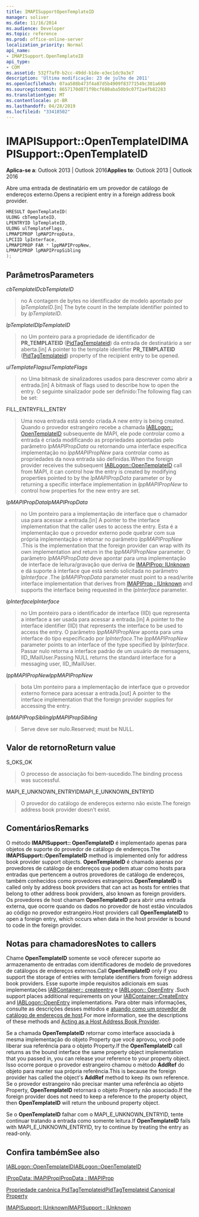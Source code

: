 ```yaml
---
title: IMAPISupportOpenTemplateID
manager: soliver
ms.date: 11/16/2014
ms.audience: Developer
ms.topic: reference
ms.prod: office-online-server
localization_priority: Normal
api_name:
- IMAPISupport.OpenTemplateID
api_type:
- COM
ms.assetid: 532f7af0-b2cc-49dd-b1de-e3ec1dc9a3e7
description: 'Última modificação: 23 de julho de 2011'
ms.openlocfilehash: 07aa508b473f4a87d5b4909f83771549c301a600
ms.sourcegitcommit: 8657170d071f9bcf680aba50b9c07f2a4fb82283
ms.translationtype: MT
ms.contentlocale: pt-BR
ms.lasthandoff: 04/28/2019
ms.locfileid: "33418502"
---
```

# <a name="imapisupportopentemplateid"></a><span data-ttu-id="d3044-103">IMAPISupport::OpenTemplateID</span><span class="sxs-lookup"><span data-stu-id="d3044-103">IMAPISupport::OpenTemplateID</span></span>

  
  
<span data-ttu-id="d3044-104">**Aplica-se a**: Outlook 2013 | Outlook 2016</span><span class="sxs-lookup"><span data-stu-id="d3044-104">**Applies to**: Outlook 2013 | Outlook 2016</span></span> 
  
<span data-ttu-id="d3044-105">Abre uma entrada de destinatário em um provedor de catálogo de endereços externo.</span><span class="sxs-lookup"><span data-stu-id="d3044-105">Opens a recipient entry in a foreign address book provider.</span></span>
  
```cpp
HRESULT OpenTemplateID(
ULONG cbTemplateID,
LPENTRYID lpTemplateID,
ULONG ulTemplateFlags,
LPMAPIPROP lpMAPIPropData,
LPCIID lpInterface,
LPMAPIPROP FAR * lppMAPIPropNew,
LPMAPIPROP lpMAPIPropSibling
);
```

## <a name="parameters"></a><span data-ttu-id="d3044-106">Parâmetros</span><span class="sxs-lookup"><span data-stu-id="d3044-106">Parameters</span></span>

 <span data-ttu-id="d3044-107">_cbTemplateID_</span><span class="sxs-lookup"><span data-stu-id="d3044-107">_cbTemplateID_</span></span>
  
> <span data-ttu-id="d3044-108">no A contagem de bytes no identificador de modelo apontado por _lpTemplateID_.</span><span class="sxs-lookup"><span data-stu-id="d3044-108">[in] The byte count in the template identifier pointed to by  _lpTemplateID_.</span></span> 
    
 <span data-ttu-id="d3044-109">_lpTemplateID_</span><span class="sxs-lookup"><span data-stu-id="d3044-109">_lpTemplateID_</span></span>
  
> <span data-ttu-id="d3044-110">no Um ponteiro para a propriedade de identificador de **PR_TEMPLATEID** ([PidTagTemplateid](pidtagtemplateid-canonical-property.md)) da entrada de destinatário a ser aberta.</span><span class="sxs-lookup"><span data-stu-id="d3044-110">[in] A pointer to the template identifier **PR_TEMPLATEID** ([PidTagTemplateid](pidtagtemplateid-canonical-property.md)) property of the recipient entry to be opened.</span></span>
    
 <span data-ttu-id="d3044-111">_ulTemplateFlags_</span><span class="sxs-lookup"><span data-stu-id="d3044-111">_ulTemplateFlags_</span></span>
  
> <span data-ttu-id="d3044-112">no Uma bitmask de sinalizadores usados para descrever como abrir a entrada.</span><span class="sxs-lookup"><span data-stu-id="d3044-112">[in] A bitmask of flags used to describe how to open the entry.</span></span> <span data-ttu-id="d3044-113">O seguinte sinalizador pode ser definido:</span><span class="sxs-lookup"><span data-stu-id="d3044-113">The following flag can be set:</span></span>
    
<span data-ttu-id="d3044-114">FILL_ENTRY</span><span class="sxs-lookup"><span data-stu-id="d3044-114">FILL_ENTRY</span></span> 
  
> <span data-ttu-id="d3044-115">Uma nova entrada está sendo criada.</span><span class="sxs-lookup"><span data-stu-id="d3044-115">A new entry is being created.</span></span> <span data-ttu-id="d3044-116">Quando o provedor estrangeiro recebe a chamada [IABLogon:: OpenTemplateID](iablogon-opentemplateid.md) subsequente de MAPI, ele pode controlar como a entrada é criada modificando as propriedades apontadas pelo parâmetro _lpMAPIPropData_ ou retornando uma interface específica implementação no _lppMAPIPropNew_ para controlar como as propriedades da nova entrada são definidas.</span><span class="sxs-lookup"><span data-stu-id="d3044-116">When the foreign provider receives the subsequent [IABLogon::OpenTemplateID](iablogon-opentemplateid.md) call from MAPI, it can control how the entry is created by modifying properties pointed to by the  _lpMAPIPropData_ parameter or by returning a specific interface implementation in  _lppMAPIPropNew_ to control how properties for the new entry are set.</span></span> 
    
 <span data-ttu-id="d3044-117">_lpMAPIPropData_</span><span class="sxs-lookup"><span data-stu-id="d3044-117">_lpMAPIPropData_</span></span>
  
> <span data-ttu-id="d3044-118">no Um ponteiro para a implementação de interface que o chamador usa para acessar a entrada.</span><span class="sxs-lookup"><span data-stu-id="d3044-118">[in] A pointer to the interface implementation that the caller uses to access the entry.</span></span> <span data-ttu-id="d3044-119">Esta é a implementação que o provedor externo pode quebrar com sua própria implementação e retornar no parâmetro _lppMAPIPropNew_ .</span><span class="sxs-lookup"><span data-stu-id="d3044-119">This is the implementation that the foreign provider can wrap with its own implementation and return in the  _lppMAPIPropNew_ parameter.</span></span> <span data-ttu-id="d3044-120">O parâmetro _lpMAPIPropData_ deve apontar para uma implementação de interface de leitura/gravação que deriva de [IMAPIProp: IUnknown](imapipropiunknown.md) e dá suporte à interface que está sendo solicitada no parâmetro _lpInterface_ .</span><span class="sxs-lookup"><span data-stu-id="d3044-120">The  _lpMAPIPropData_ parameter must point to a read/write interface implementation that derives from [IMAPIProp : IUnknown](imapipropiunknown.md) and supports the interface being requested in the  _lpInterface_ parameter.</span></span> 
    
 <span data-ttu-id="d3044-121">_lpInterface_</span><span class="sxs-lookup"><span data-stu-id="d3044-121">_lpInterface_</span></span>
  
> <span data-ttu-id="d3044-122">no Um ponteiro para o identificador de interface (IID) que representa a interface a ser usada para acessar a entrada.</span><span class="sxs-lookup"><span data-stu-id="d3044-122">[in] A pointer to the interface identifier (IID) that represents the interface to be used to access the entry.</span></span> <span data-ttu-id="d3044-123">O parâmetro _lppMAPIPropNew_ aponta para uma interface do tipo especificado por _lpInterface_.</span><span class="sxs-lookup"><span data-stu-id="d3044-123">The  _lppMAPIPropNew_ parameter points to an interface of the type specified by  _lpInterface_.</span></span> <span data-ttu-id="d3044-124">Passar nulo retorna a interface padrão de um usuário de mensagens, IID_IMailUser.</span><span class="sxs-lookup"><span data-stu-id="d3044-124">Passing NULL returns the standard interface for a messaging user, IID_IMailUser.</span></span> 
    
 <span data-ttu-id="d3044-125">_lppMAPIPropNew_</span><span class="sxs-lookup"><span data-stu-id="d3044-125">_lppMAPIPropNew_</span></span>
  
> <span data-ttu-id="d3044-126">bota Um ponteiro para a implementação de interface que o provedor externo fornece para acessar a entrada.</span><span class="sxs-lookup"><span data-stu-id="d3044-126">[out] A pointer to the interface implementation that the foreign provider supplies for accessing the entry.</span></span>
    
 <span data-ttu-id="d3044-127">_lpMAPIPropSibling_</span><span class="sxs-lookup"><span data-stu-id="d3044-127">_lpMAPIPropSibling_</span></span>
  
> <span data-ttu-id="d3044-128">Serve deve ser nulo.</span><span class="sxs-lookup"><span data-stu-id="d3044-128">Reserved; must be NULL.</span></span>
    
## <a name="return-value"></a><span data-ttu-id="d3044-129">Valor de retorno</span><span class="sxs-lookup"><span data-stu-id="d3044-129">Return value</span></span>

<span data-ttu-id="d3044-130">S_OK</span><span class="sxs-lookup"><span data-stu-id="d3044-130">S_OK</span></span> 
  
> <span data-ttu-id="d3044-131">O processo de associação foi bem-sucedido.</span><span class="sxs-lookup"><span data-stu-id="d3044-131">The binding process was successful.</span></span>
    
<span data-ttu-id="d3044-132">MAPI_E_UNKNOWN_ENTRYID</span><span class="sxs-lookup"><span data-stu-id="d3044-132">MAPI_E_UNKNOWN_ENTRYID</span></span> 
  
> <span data-ttu-id="d3044-133">O provedor do catálogo de endereços externo não existe.</span><span class="sxs-lookup"><span data-stu-id="d3044-133">The foreign address book provider doesn't exist.</span></span>
    
## <a name="remarks"></a><span data-ttu-id="d3044-134">Comentários</span><span class="sxs-lookup"><span data-stu-id="d3044-134">Remarks</span></span>

<span data-ttu-id="d3044-135">O método **IMAPISupport:: OpenTemplateID** é implementado apenas para objetos de suporte do provedor de catálogo de endereços.</span><span class="sxs-lookup"><span data-stu-id="d3044-135">The **IMAPISupport::OpenTemplateID** method is implemented only for address book provider support objects.</span></span> <span data-ttu-id="d3044-136">**OpenTemplateID** é chamado apenas por provedores de catálogo de endereços que podem atuar como hosts para entradas que pertencem a outros provedores de catálogo de endereços, também conhecidos como provedores estrangeiros.</span><span class="sxs-lookup"><span data-stu-id="d3044-136">**OpenTemplateID** is called only by address book providers that can act as hosts for entries that belong to other address book providers, also known as foreign providers.</span></span> <span data-ttu-id="d3044-137">Os provedores de host chamam **OpenTemplateID** para abrir uma entrada externa, que ocorre quando os dados no provedor de host estão vinculados ao código no provedor estrangeiro.</span><span class="sxs-lookup"><span data-stu-id="d3044-137">Host providers call **OpenTemplateID** to open a foreign entry, which occurs when data in the host provider is bound to code in the foreign provider.</span></span> 
  
## <a name="notes-to-callers"></a><span data-ttu-id="d3044-138">Notas para chamadores</span><span class="sxs-lookup"><span data-stu-id="d3044-138">Notes to callers</span></span>

<span data-ttu-id="d3044-139">Chame **OpenTemplateID** somente se você oferecer suporte ao armazenamento de entradas com identificadores de modelo de provedores de catálogos de endereços externos.</span><span class="sxs-lookup"><span data-stu-id="d3044-139">Call **OpenTemplateID** only if you support the storage of entries with template identifiers from foreign address book providers.</span></span> <span data-ttu-id="d3044-140">Esse suporte impõe requisitos adicionais em suas implementações [IABContainer:: createentry](iabcontainer-createentry.md) e [IABLogon:: OpenEntry](iablogon-openentry.md) .</span><span class="sxs-lookup"><span data-stu-id="d3044-140">Such support places additional requirements on your [IABContainer::CreateEntry](iabcontainer-createentry.md) and [IABLogon::OpenEntry](iablogon-openentry.md) implementations.</span></span> <span data-ttu-id="d3044-141">Para obter mais informações, consulte as descrições desses métodos e [atuando como um provedor de catálogo de endereços de host](acting-as-a-host-address-book-provider.md).</span><span class="sxs-lookup"><span data-stu-id="d3044-141">For more information, see the descriptions of these methods and [Acting as a Host Address Book Provider](acting-as-a-host-address-book-provider.md).</span></span>
  
<span data-ttu-id="d3044-142">Se a chamada **OpenTemplateID** retornar como interface associada à mesma implementação do objeto Property que você aprovou, você pode liberar sua referência para o objeto Property.</span><span class="sxs-lookup"><span data-stu-id="d3044-142">If the **OpenTemplateID** call returns as the bound interface the same property object implementation that you passed in, you can release your reference to your property object.</span></span> <span data-ttu-id="d3044-143">Isso ocorre porque o provedor estrangeiro chamou o método **AddRef** do objeto para manter sua própria referência.</span><span class="sxs-lookup"><span data-stu-id="d3044-143">This is because the foreign provider has called the object's **AddRef** method to keep its own reference.</span></span> <span data-ttu-id="d3044-144">Se o provedor estrangeiro não precisar manter uma referência ao objeto Property, **OpenTemplateID** retornará o objeto Property não associado.</span><span class="sxs-lookup"><span data-stu-id="d3044-144">If the foreign provider does not need to keep a reference to the property object, then **OpenTemplateID** will return the unbound property object.</span></span> 
  
<span data-ttu-id="d3044-145">Se o **OpenTemplateID** falhar com o MAPI_E_UNKNOWN_ENTRYID, tente continuar tratando a entrada como somente leitura.</span><span class="sxs-lookup"><span data-stu-id="d3044-145">If **OpenTemplateID** fails with MAPI_E_UNKNOWN_ENTRYID, try to continue by treating the entry as read-only.</span></span> 
  
## <a name="see-also"></a><span data-ttu-id="d3044-146">Confira também</span><span class="sxs-lookup"><span data-stu-id="d3044-146">See also</span></span>



[<span data-ttu-id="d3044-147">IABLogon::OpenTemplateID</span><span class="sxs-lookup"><span data-stu-id="d3044-147">IABLogon::OpenTemplateID</span></span>](iablogon-opentemplateid.md)
  
[<span data-ttu-id="d3044-148">IPropData: IMAPIProp</span><span class="sxs-lookup"><span data-stu-id="d3044-148">IPropData : IMAPIProp</span></span>](ipropdataimapiprop.md)
  
[<span data-ttu-id="d3044-149">Propriedade canônica PidTagTemplateid</span><span class="sxs-lookup"><span data-stu-id="d3044-149">PidTagTemplateid Canonical Property</span></span>](pidtagtemplateid-canonical-property.md)
  
[<span data-ttu-id="d3044-150">IMAPISupport: IUnknown</span><span class="sxs-lookup"><span data-stu-id="d3044-150">IMAPISupport : IUnknown</span></span>](imapisupportiunknown.md)

